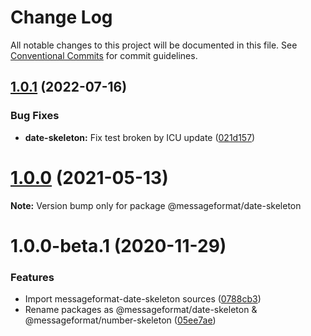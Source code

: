 # Change Log

All notable changes to this project will be documented in this file.
See [Conventional Commits](https://conventionalcommits.org) for commit guidelines.

## [1.0.1](https://github.com/messageformat/messageformat/compare/@messageformat/date-skeleton@1.0.0...@messageformat/date-skeleton@1.0.1) (2022-07-16)

### Bug Fixes

* **date-skeleton:** Fix test broken by ICU update ([021d157](https://github.com/messageformat/messageformat/commit/021d15788f250170b9e09c5869f2942d6f4cc43a))

# [1.0.0](https://github.com/messageformat/messageformat/compare/@messageformat/date-skeleton@1.0.0-beta.1...@messageformat/date-skeleton@1.0.0) (2021-05-13)

**Note:** Version bump only for package @messageformat/date-skeleton





# 1.0.0-beta.1 (2020-11-29)


### Features

* Import messageformat-date-skeleton sources ([0788cb3](https://github.com/messageformat/messageformat/commit/0788cb3fc623345b2cd816ce9e78676f922e10be))
* Rename packages as @messageformat/date-skeleton & @messageformat/number-skeleton ([05ee7ae](https://github.com/messageformat/messageformat/commit/05ee7aec04152d0795ccd3d5f43717acbe0c9f76))
